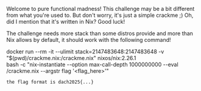 Welcome to pure functional madness! This challenge may be a bit different from what you're used to. But don't worry, it's just a simple crackme ;) Oh, did I mention that it's written in Nix? Good luck!

The challenge needs more stack than some distros provide and more than Nix allows by default, it should work with the following command!

docker run --rm -it --ulimit stack=2147483648:2147483648 -v "$(pwd)/crackme.nix:/crackme.nix" nixos/nix:2.26.1 \
  bash -c "nix-instantiate --option max-call-depth 1000000000 --eval /crackme.nix --argstr flag '<flag_here>'"

    the flag format is dach2025{...}
